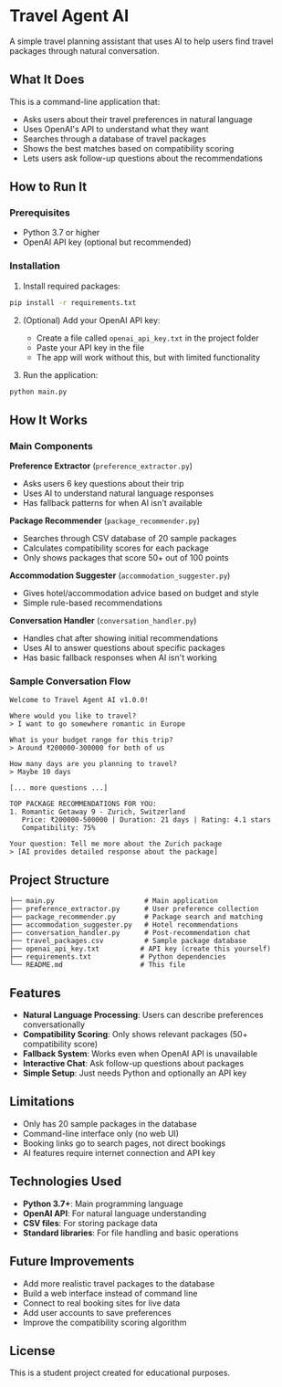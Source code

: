 # Travel Agent AI

A simple travel planning assistant that uses AI to help users find travel packages through natural conversation.

## What It Does

This is a command-line application that:
- Asks users about their travel preferences in natural language
- Uses OpenAI's API to understand what they want
- Searches through a database of travel packages
- Shows the best matches based on compatibility scoring
- Lets users ask follow-up questions about the recommendations

## How to Run It

### Prerequisites
- Python 3.7 or higher
- OpenAI API key (optional but recommended)

### Installation

1. Install required packages:
```bash
pip install -r requirements.txt
```

2. (Optional) Add your OpenAI API key:
   - Create a file called `openai_api_key.txt` in the project folder
   - Paste your API key in the file
   - The app will work without this, but with limited functionality

3. Run the application:
```bash
python main.py
```

## How It Works

### Main Components

**Preference Extractor** (`preference_extractor.py`)
- Asks users 6 key questions about their trip
- Uses AI to understand natural language responses
- Has fallback patterns for when AI isn't available

**Package Recommender** (`package_recommender.py`)
- Searches through CSV database of 20 sample packages
- Calculates compatibility scores for each package
- Only shows packages that score 50+ out of 100 points

**Accommodation Suggester** (`accommodation_suggester.py`)
- Gives hotel/accommodation advice based on budget and style
- Simple rule-based recommendations

**Conversation Handler** (`conversation_handler.py`)
- Handles chat after showing initial recommendations
- Uses AI to answer questions about specific packages
- Has basic fallback responses when AI isn't working

### Sample Conversation Flow

```
Welcome to Travel Agent AI v1.0.0!

Where would you like to travel?
> I want to go somewhere romantic in Europe

What is your budget range for this trip?
> Around ₹200000-300000 for both of us

How many days are you planning to travel?
> Maybe 10 days

[... more questions ...]

TOP PACKAGE RECOMMENDATIONS FOR YOU:
1. Romantic Getaway 9 - Zurich, Switzerland
   Price: ₹200000-500000 | Duration: 21 days | Rating: 4.1 stars
   Compatibility: 75%

Your question: Tell me more about the Zurich package
> [AI provides detailed response about the package]
```

## Project Structure

```
├── main.py                      # Main application
├── preference_extractor.py      # User preference collection
├── package_recommender.py       # Package search and matching
├── accommodation_suggester.py   # Hotel recommendations
├── conversation_handler.py      # Post-recommendation chat
├── travel_packages.csv          # Sample package database
├── openai_api_key.txt          # API key (create this yourself)
├── requirements.txt            # Python dependencies
└── README.md                   # This file
```

## Features

- **Natural Language Processing**: Users can describe preferences conversationally
- **Compatibility Scoring**: Only shows relevant packages (50+ compatibility score)
- **Fallback System**: Works even when OpenAI API is unavailable
- **Interactive Chat**: Ask follow-up questions about packages
- **Simple Setup**: Just needs Python and optionally an API key

## Limitations

- Only has 20 sample packages in the database
- Command-line interface only (no web UI)
- Booking links go to search pages, not direct bookings
- AI features require internet connection and API key

## Technologies Used

- **Python 3.7+**: Main programming language
- **OpenAI API**: For natural language understanding
- **CSV files**: For storing package data
- **Standard libraries**: For file handling and basic operations

## Future Improvements

- Add more realistic travel packages to the database
- Build a web interface instead of command line
- Connect to real booking sites for live data
- Add user accounts to save preferences
- Improve the compatibility scoring algorithm

## License

This is a student project created for educational purposes.
